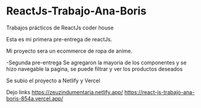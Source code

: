 # ReactJs-Trabajo-Ana-Boris
Trabajos prácticos de ReactJs coder house

Esta es mi primera pre-entrega de reactJs.

Mi proyecto sera un ecommerce de ropa de anime.

-Segunda pre-entrega
Se agregaron la mayoria de los componentes y se hizo navegable la pagina, se puede filtrar  y ver los productos deseados

Se subio el proyecto a Netlify y Vercel

Dejo links 
https://zeuzindumentaria.netlify.app/
https://react-js-trabajo-ana-boris-854a.vercel.app/

